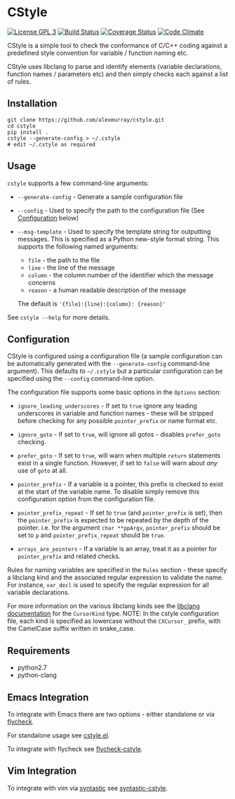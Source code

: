 # CStyle

[![License GPL 3](https://img.shields.io/badge/license-GPL_3-green.svg)](http://www.gnu.org/licenses/gpl-3.0.txt)
[![Build Status](https://travis-ci.org/alexmurray/cstyle.svg?branch=master)](https://travis-ci.org/alexmurray/cstyle)
[![Coverage Status](https://coveralls.io/repos/github/alexmurray/cstyle/badge.svg?branch=master&bust=2)](https://coveralls.io/github/alexmurray/cstyle?branch=master)
[![Code Climate](https://codeclimate.com/github/alexmurray/cstyle/badges/gpa.svg)](https://codeclimate.com/github/alexmurray/cstyle)

CStyle is a simple tool to check the conformance of C/C++ coding against a
predefined style convention for variable / function naming etc.

CStyle uses libclang to parse and identify elements (variable declarations,
function names / parameters etc) and then simply checks each against a list of
rules.

## Installation

    git clone https://github.com/alexmurray/cstyle.git
    cd cstyle
    pip install .
    cstyle --generate-config > ~/.cstyle
    # edit ~/.cstyle as required

## Usage

`cstyle` supports a few command-line arguments:

 * `--generate-config` - Generate a sample configuration file
 * `--config` - Used to specify the path to the configuration file (See
   [Configuration](#configuration) below)

 * `--msg-template` - Used to specify the template string for outputting messages. This is specified as a Python new-style format string. This supports the following named arguments:

   * `file` - the path to the file
   * `line` - the line of the message
   * `column` - the column number of the identifier which the message concerns
   * `reason` - a human readable description of the message

   The default is `'{file}:{line}:{column}: {reason}'`

See `cstyle --help` for more details.

## Configuration

CStyle is configured using a configuration file (a sample configuration can be
automatically generated with the `--generate-config` command-line
argument). This defaults to `~/.cstyle` but a particular configuration can be
specified using the `--config` command-line option.

The configuration file supports some basic options in the `Options` section:

 * `ignore_leading_underscores` - If set to `true` ignore any leading
   underscores in variable and function names - these will be stripped before
   checking for any possible `pointer_prefix` or name format etc.

 * `ignore_goto` - If set to `true`, will ignore all gotos - disables
   `prefer_goto` checking.

 * `prefer_goto` - If set to `true`, will warn when multiple `return` statements
   exist in a single function. However, if set to `false` will warn about *any*
   use of `goto` at all.

 * `pointer_prefix` - If a variable is a pointer, this prefix is checked to
   exist at the start of the variable name. To disable simply remove this
   configuration option from the configuration file.

 * `pointer_prefix_repeat` - If set to `true` (and `pointer_prefix` is set),
   then the `pointer_prefix` is expected to be repeated by the depth of the
   pointer. i.e. for the argument `char **ppArgv`, `pointer_prefix` should be
   set to `p` and `pointer_prefix_repeat` should be `true`.

 * `arrays_are_pointers` - If a variable is an array, treat it as a pointer for
   `pointer_prefix` and related checks.


Rules for naming variables are specified in the `Rules` section - these specify
a libclang kind and the associated regular expression to validate the name. For
instance, `var_decl` is used to specify the regular expression for all variable
declarations.

For more information on the various libclang kinds see the
[libclang documentation](http://clang.llvm.org/doxygen/group__CINDEX.html#gaaccc432245b4cd9f2d470913f9ef0013)
for the `CursorKind` type. NOTE: In the cstyle configuration file, each kind is
specified as lowercase without the `CXCursor_` prefix, with the CamelCase suffix
written in snake_case.

## Requirements

* python2.7
* python-clang

## Emacs Integration

To integrate with Emacs there are two options - either standalone or via [flycheck](http://flycheck.org).

For standalone usage see [cstyle.el](https://github.com/alexmurray/cstyle.el).

To integrate with flycheck see [flycheck-cstyle](https://github.com/alexmurray/flycheck-cstyle).

## Vim Integration

To integrate with vim via [syntastic](https://github.com/scrooloose/syntastic) see [syntastic-cstyle](https://github.com/alexmurray/syntastic-cstyle).

